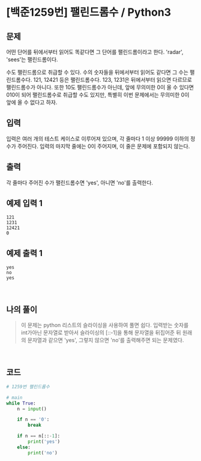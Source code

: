 # [백준1259번] 팰린드롬수 / Python3

## 문제

어떤 단어를 뒤에서부터 읽어도 똑같다면 그 단어를 팰린드롬이라고 한다. 'radar', 'sees'는 팰린드롬이다.

수도 팰린드롬으로 취급할 수 있다. 수의 숫자들을 뒤에서부터 읽어도 같다면 그 수는 팰린드롬수다. 121, 12421 등은 팰린드롬수다. 123, 1231은 뒤에서부터 읽으면 다르므로 팰린드롬수가 아니다. 또한 10도 팰린드롬수가 아닌데, 앞에 무의미한 0이 올 수 있다면 010이 되어 팰린드롬수로 취급할 수도 있지만, 특별히 이번 문제에서는 무의미한 0이 앞에 올 수 없다고 하자.

## 입력

입력은 여러 개의 테스트 케이스로 이루어져 있으며, 각 줄마다 1 이상 99999 이하의 정수가 주어진다. 입력의 마지막 줄에는 0이 주어지며, 이 줄은 문제에 포함되지 않는다.

## 출력

각 줄마다 주어진 수가 팰린드롬수면 'yes', 아니면 'no'를 출력한다.

## 예제 입력 1 

```
121
1231
12421
0
```

## 예제 출력 1 

```
yes
no
yes
```

<br>

## 나의 풀이

> 이 문제는 python 리스트의 슬라이싱을 사용하여 풀면 쉽다. 입력받는 숫자를 int가아닌 문자열로 받아서 슬라이싱의 [::-1]을 통해 문자열을 뒤집어준 뒤 원래의 문자열과 같으면 'yes', 그렇지 않으면 'no'를 출력해주면 되는 문제였다.

<br>

## 코드

```python
# 1259번 팰린드롬수

# main
while True:
    n = input()

    if n == '0':
        break

    if n == n[::-1]:
        print('yes')
    else:
        print('no')

```

